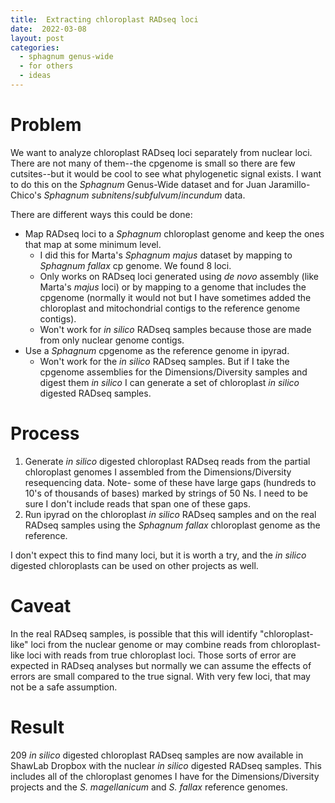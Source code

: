 ```yaml
---
title:  Extracting chloroplast RADseq loci
date:  2022-03-08
layout: post
categories:
  - sphagnum genus-wide
  - for others
  - ideas
---
```

# Problem

We want to analyze chloroplast RADseq loci separately from nuclear loci. There are not many of them--the cpgenome is small so there are few cutsites--but it would be cool to see what phylogenetic signal exists. I want to do this on the _Sphagnum_ Genus-Wide dataset and for Juan Jaramillo-Chico's _Sphagnum subnitens_/_subfulvum_/_incundum_ data.

There are different ways this could be done:

  * Map RADseq loci to a _Sphagnum_ chloroplast genome and keep the ones that map at some minimum level.
    * I did this for Marta's _Sphagnum majus_ dataset by mapping to _Sphagnum fallax_ cp genome. We found 8 loci.
    * Only works on RADseq loci generated using _de novo_ assembly (like Marta's _majus_ loci) or by mapping to a genome that includes the cpgenome (normally it would not but I have sometimes added the chloroplast and mitochondrial contigs to the reference genome contigs).
    * Won't work for _in silico_ RADseq samples because those are made from only nuclear genome contigs.
  * Use a _Sphagnum_ cpgenome as the reference genome in ipyrad.
    * Won't work for the _in silico_ RADseq samples. But if I take the cpgenome assemblies for the Dimensions/Diversity samples and digest them _in silico_ I can generate a set of chloroplast _in silico_ digested RADseq samples.

# Process

  1. Generate _in silico_ digested chloroplast RADseq reads from the partial chloroplast genomes I assembled from the Dimensions/Diversity resequencing data. Note- some of these have large gaps (hundreds to 10's of thousands of bases) marked by strings of 50 Ns. I need to be sure I don't include reads that span one of these gaps. 
  2. Run ipyrad on the chloroplast _in silico_ RADseq samples and on the real RADseq samples using the _Sphagnum fallax_ chloroplast genome as the reference.

I don't expect this to find many loci, but it is worth a try, and the _in silico_ digested chloroplasts can be used on other projects as well.

# Caveat

In the real RADseq samples, is possible that this will identify "chloroplast-like" loci from the nuclear genome or may combine reads from chloroplast-like loci with reads from true chloroplast loci. Those sorts of error are expected in RADseq analyses but normally we can assume the effects of errors are small compared to the true signal. With very few loci, that may not be a safe assumption.

# Result

209 _in silico_ digested chloroplast RADseq samples are now available in ShawLab Dropbox with the nuclear _in silico_ digested RADseq samples. This includes all of the chloroplast genomes I have for the Dimensions/Diversity projects and the _S. magellanicum_ and _S. fallax_ reference genomes.
